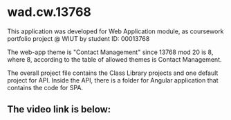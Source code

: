 # wad.cw.13768
This application was developed for Web Application module, as coursework portfolio project @ WIUT by student ID: 00013768

The web-app theme is "Contact Management" since 13768 mod 20 is 8, where 8, according to the table of allowed themes is Contact Management.

The overall project file contains the Class Library projects and one default project for API. Inside the API, there is a folder for Angular application that contains the code for SPA.

## The video link is below:

